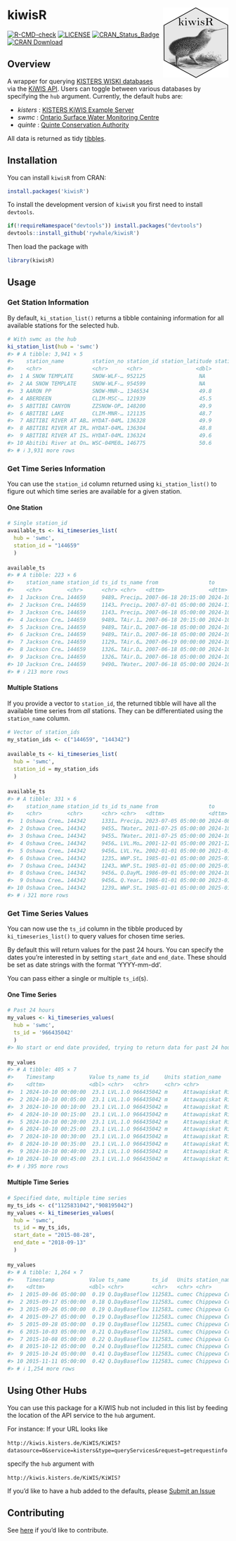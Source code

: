 
<!-- README.md is generated from README.Rmd. Please edit that file -->

# kiwisR <img src="tools/readme/kiwisR_small.png" align="right" />

<!-- badges: start -->

[![R-CMD-check](https://github.com/rywhale/kiwisR/actions/workflows/R-CMD-check.yaml/badge.svg)](https://github.com/rywhale/kiwisR/actions/workflows/R-CMD-check.yaml)
[![LICENSE](https://img.shields.io/badge/License-MIT-blue.svg)](https://opensource.org/licenses/MIT)
[![CRAN_Status_Badge](https://www.r-pkg.org/badges/version/kiwisR)](https://cran.r-project.org/package=kiwisR)
[![CRAN
Download](https://cranlogs.r-pkg.org/badges/kiwisR?color=brightgreen)](https://CRAN.R-project.org/package=kiwisR)
<!-- badges: end -->

## Overview

A wrapper for querying [KISTERS WISKI
databases](https://www.kisters.net/NA/products/wiski/) via the [KiWIS
API](https://www.kisters.eu/water-weather-and-environment/). Users can
toggle between various databases by specifying the `hub` argument.
Currently, the default hubs are:

- *kisters* : [KISTERS KiWIS Example
  Server](https://kiwis.kisters.de/KiWIS/)
- *swmc* : [Ontario Surface Water Monitoring
  Centre](https://www.ontario.ca/page/surface-water-monitoring)
- *quinte* : [Quinte Conservation
  Authority](https://www.quinteconservation.ca/en/index.aspx)

All data is returned as tidy
[tibbles](https://CRAN.R-project.org/package=tibble).

## Installation

You can install `kiwisR` from CRAN:

``` r
install.packages('kiwisR')
```

To install the development version of `kiwisR` you first need to install
`devtools`.

``` r
if(!requireNamespace("devtools")) install.packages("devtools")
devtools::install_github('rywhale/kiwisR')
```

Then load the package with

``` r
library(kiwisR)
```

## Usage

### Get Station Information

By default, `ki_station_list()` returns a tibble containing information
for all available stations for the selected hub.

``` r
# With swmc as the hub
ki_station_list(hub = 'swmc')
#> # A tibble: 3,941 × 5
#>    station_name         station_no station_id station_latitude station_longitude
#>    <chr>                <chr>      <chr>                 <dbl>             <dbl>
#>  1 A SNOW TEMPLATE      SNOW-WLF-… 952125                 NA                NA  
#>  2 AA SNOW TEMPLATE     SNOW-WLF-… 954599                 NA                NA  
#>  3 AARON PP             SNOW-MNR-… 1346534                49.8             -92.6
#>  4 ABERDEEN             CLIM-MSC-… 121939                 45.5             -98.4
#>  5 ABITIBI CANYON       ZZSNOW-OP… 148200                 49.9             -81.6
#>  6 ABITIBI LAKE         CLIM-MNR-… 121135                 48.7             -80.1
#>  7 ABITIBI RIVER AT AB… HYDAT-04M… 136328                 49.9             -81.6
#>  8 ABITIBI RIVER AT IR… HYDAT-04M… 136304                 48.8             -80.7
#>  9 ABITIBI RIVER AT IS… HYDAT-04M… 136324                 49.6             -81.4
#> 10 Abitibi River at On… WSC-04ME0… 146775                 50.6             -81.4
#> # ℹ 3,931 more rows
```

### Get Time Series Information

You can use the `station_id` column returned using `ki_station_list()`
to figure out which time series are available for a given station.

#### One Station

``` r
# Single station_id
available_ts <- ki_timeseries_list(
  hub = 'swmc', 
  station_id = "144659"
  )

available_ts
#> # A tibble: 223 × 6
#>    station_name station_id ts_id ts_name from                to                 
#>    <chr>        <chr>      <chr> <chr>   <dttm>              <dttm>             
#>  1 Jackson Cre… 144659     9489… Precip… 2007-06-18 20:15:00 2024-10-11 10:15:00
#>  2 Jackson Cre… 144659     1143… Precip… 2007-07-01 05:00:00 2024-11-01 05:00:00
#>  3 Jackson Cre… 144659     1143… Precip… 2007-06-18 05:00:00 2024-10-12 05:00:00
#>  4 Jackson Cre… 144659     9489… TAir.1… 2007-06-18 20:15:00 2024-10-11 10:15:00
#>  5 Jackson Cre… 144659     9489… TAir.D… 2007-06-18 05:00:00 2024-10-10 05:00:00
#>  6 Jackson Cre… 144659     9489… TAir.D… 2007-06-18 05:00:00 2024-10-10 05:00:00
#>  7 Jackson Cre… 144659     1129… TAir.6… 2007-06-19 00:00:00 2024-10-11 06:00:00
#>  8 Jackson Cre… 144659     1326… TAir.D… 2007-06-18 05:00:00 2024-10-12 05:00:00
#>  9 Jackson Cre… 144659     1326… TAir.D… 2007-06-18 05:00:00 2024-10-12 05:00:00
#> 10 Jackson Cre… 144659     9490… TWater… 2007-06-18 05:00:00 2024-10-10 05:00:00
#> # ℹ 213 more rows
```

#### Multiple Stations

If you provide a vector to `station_id`, the returned tibble will have
all the available time series from *all* stations. They can be
differentiated using the `station_name` column.

``` r
# Vector of station_ids
my_station_ids <- c("144659", "144342")

available_ts <- ki_timeseries_list(
  hub = 'swmc', 
  station_id = my_station_ids
  )

available_ts
#> # A tibble: 331 × 6
#>    station_name station_id ts_id ts_name from                to                 
#>    <chr>        <chr>      <chr> <chr>   <dttm>              <dttm>             
#>  1 Oshawa Cree… 144342     1331… Precip… 2023-07-05 05:00:00 2024-08-27 00:00:00
#>  2 Oshawa Cree… 144342     9455… TWater… 2011-07-25 05:00:00 2024-10-10 05:00:00
#>  3 Oshawa Cree… 144342     9455… TWater… 2011-07-25 05:00:00 2024-10-10 05:00:00
#>  4 Oshawa Cree… 144342     9456… LVL.Mo… 2001-12-01 05:00:00 2021-12-01 05:00:00
#>  5 Oshawa Cree… 144342     9456… LVL.Ye… 2002-01-01 05:00:00 2021-01-01 05:00:00
#>  6 Oshawa Cree… 144342     1235… WWP.St… 1985-01-01 05:00:00 2025-01-01 05:00:00
#>  7 Oshawa Cree… 144342     1243… WWP.St… 1985-01-01 05:00:00 2025-01-01 05:00:00
#>  8 Oshawa Cree… 144342     9456… Q.DayM… 1986-09-01 05:00:00 2024-10-10 05:00:00
#>  9 Oshawa Cree… 144342     9456… Q.Year… 1986-01-01 05:00:00 2023-01-01 05:00:00
#> 10 Oshawa Cree… 144342     1239… WWP.St… 1985-01-01 05:00:00 2025-01-01 05:00:00
#> # ℹ 321 more rows
```

### Get Time Series Values

You can now use the `ts_id` column in the tibble produced by
`ki_timeseries_list()` to query values for chosen time series.

By default this will return values for the past 24 hours. You can
specify the dates you’re interested in by setting `start_date` and
`end_date`. These should be set as date strings with the format
‘YYYY-mm-dd’.

You can pass either a single or multiple `ts_id`(s).

#### One Time Series

``` r
# Past 24 hours
my_values <- ki_timeseries_values(
  hub = 'swmc', 
  ts_id = '966435042'
  )
#> No start or end date provided, trying to return data for past 24 hours

my_values
#> # A tibble: 405 × 7
#>    Timestamp           Value ts_name ts_id     Units station_name     station_id
#>    <dttm>              <dbl> <chr>   <chr>     <chr> <chr>            <chr>     
#>  1 2024-10-10 00:00:00  23.1 LVL.1.O 966435042 m     Attawapiskat Ri… 146273    
#>  2 2024-10-10 00:05:00  23.1 LVL.1.O 966435042 m     Attawapiskat Ri… 146273    
#>  3 2024-10-10 00:10:00  23.1 LVL.1.O 966435042 m     Attawapiskat Ri… 146273    
#>  4 2024-10-10 00:15:00  23.1 LVL.1.O 966435042 m     Attawapiskat Ri… 146273    
#>  5 2024-10-10 00:20:00  23.1 LVL.1.O 966435042 m     Attawapiskat Ri… 146273    
#>  6 2024-10-10 00:25:00  23.1 LVL.1.O 966435042 m     Attawapiskat Ri… 146273    
#>  7 2024-10-10 00:30:00  23.1 LVL.1.O 966435042 m     Attawapiskat Ri… 146273    
#>  8 2024-10-10 00:35:00  23.1 LVL.1.O 966435042 m     Attawapiskat Ri… 146273    
#>  9 2024-10-10 00:40:00  23.1 LVL.1.O 966435042 m     Attawapiskat Ri… 146273    
#> 10 2024-10-10 00:45:00  23.1 LVL.1.O 966435042 m     Attawapiskat Ri… 146273    
#> # ℹ 395 more rows
```

#### Multiple Time Series

``` r
# Specified date, multiple time series
my_ts_ids <- c("1125831042","908195042")
my_values <- ki_timeseries_values(
  hub = 'swmc',
  ts_id = my_ts_ids,
  start_date = "2015-08-28",
  end_date = "2018-09-13"
  )

my_values
#> # A tibble: 1,264 × 7
#>    Timestamp           Value ts_name       ts_id   Units station_name station_id
#>    <dttm>              <dbl> <chr>         <chr>   <chr> <chr>        <chr>     
#>  1 2015-09-06 05:00:00  0.19 Q.DayBaseflow 112583… cumec Chippewa Cr… 140764    
#>  2 2015-09-17 05:00:00  0.18 Q.DayBaseflow 112583… cumec Chippewa Cr… 140764    
#>  3 2015-09-26 05:00:00  0.19 Q.DayBaseflow 112583… cumec Chippewa Cr… 140764    
#>  4 2015-09-27 05:00:00  0.19 Q.DayBaseflow 112583… cumec Chippewa Cr… 140764    
#>  5 2015-09-28 05:00:00  0.19 Q.DayBaseflow 112583… cumec Chippewa Cr… 140764    
#>  6 2015-10-03 05:00:00  0.21 Q.DayBaseflow 112583… cumec Chippewa Cr… 140764    
#>  7 2015-10-08 05:00:00  0.22 Q.DayBaseflow 112583… cumec Chippewa Cr… 140764    
#>  8 2015-10-12 05:00:00  0.24 Q.DayBaseflow 112583… cumec Chippewa Cr… 140764    
#>  9 2015-10-24 05:00:00  0.41 Q.DayBaseflow 112583… cumec Chippewa Cr… 140764    
#> 10 2015-11-11 05:00:00  0.42 Q.DayBaseflow 112583… cumec Chippewa Cr… 140764    
#> # ℹ 1,254 more rows
```

## Using Other Hubs

You can use this package for a KiWIS hub not included in this list by
feeding the location of the API service to the `hub` argument.

For instance: If your URL looks like

`http://kiwis.kisters.de/KiWIS/KiWIS?datasource=0&service=kisters&type=queryServices&request=getrequestinfo`

specify the `hub` argument with

`http://kiwis.kisters.de/KiWIS/KiWIS?`

If you’d like to have a hub added to the defaults, please [Submit an
Issue](https://github.com/rywhale/kiwisR/issues)

## Contributing

See
[here](https://github.com/rywhale/kiwisR/blob/master/.github/CONTRIBUTING.md)
if you’d like to contribute.
